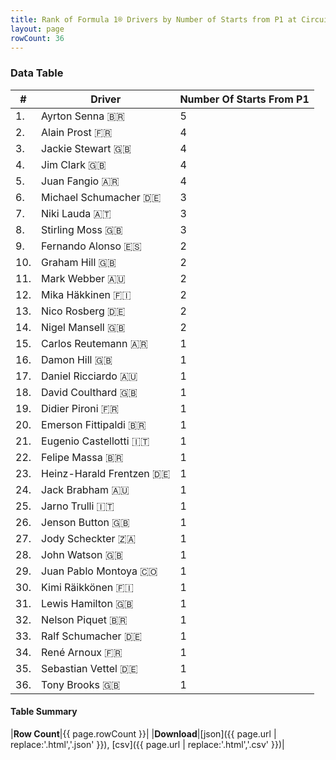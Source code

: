 ```yaml
---
title: Rank of Formula 1® Drivers by Number of Starts from P1 at Circuit de Monaco
layout: page
rowCount: 36
---
```


<canvas id="chart" width="400" height="180"></canvas>
<script>
var data = {
    "datasets": [
        {
            "backgroundColor": [
                "#f3a935",
                "#f3a935",
                "#f3a935",
                "#f3a935",
                "#f3a935",
                "#f3a935",
                "#f3a935",
                "#f3a935",
                "#f3a935",
                "#f3a935",
                "#f3a935",
                "#f3a935",
                "#f3a935",
                "#f3a935",
                "#f3a935",
                "#f3a935",
                "#f3a935",
                "#f3a935",
                "#f3a935",
                "#f3a935",
                "#f3a935",
                "#f3a935",
                "#f3a935",
                "#f3a935",
                "#f3a935",
                "#f3a935",
                "#f3a935",
                "#f3a935",
                "#f3a935",
                "#f3a935",
                "#f3a935",
                "#f3a935",
                "#f3a935",
                "#f3a935",
                "#f3a935",
                "#f3a935"
            ],
            "borderColor": [
                "#f68639",
                "#f68639",
                "#f68639",
                "#f68639",
                "#f68639",
                "#f68639",
                "#f68639",
                "#f68639",
                "#f68639",
                "#f68639",
                "#f68639",
                "#f68639",
                "#f68639",
                "#f68639",
                "#f68639",
                "#f68639",
                "#f68639",
                "#f68639",
                "#f68639",
                "#f68639",
                "#f68639",
                "#f68639",
                "#f68639",
                "#f68639",
                "#f68639",
                "#f68639",
                "#f68639",
                "#f68639",
                "#f68639",
                "#f68639",
                "#f68639",
                "#f68639",
                "#f68639",
                "#f68639",
                "#f68639",
                "#f68639"
            ],
            "borderWidth": 1,
            "data": [
                5.0,
                4.0,
                4.0,
                4.0,
                4.0,
                3.0,
                3.0,
                3.0,
                2.0,
                2.0,
                2.0,
                2.0,
                2.0,
                2.0,
                1.0,
                1.0,
                1.0,
                1.0,
                1.0,
                1.0,
                1.0,
                1.0,
                1.0,
                1.0,
                1.0,
                1.0,
                1.0,
                1.0,
                1.0,
                1.0,
                1.0,
                1.0,
                1.0,
                1.0,
                1.0,
                1.0
            ],
            "label": "Number Of Starts From P1"
        }
    ],
    "labels": [
        "Ayrton Senna",
        "Alain Prost",
        "Jackie Stewart",
        "Jim Clark",
        "Juan Fangio",
        "Michael Schumacher",
        "Niki Lauda",
        "Stirling Moss",
        "Fernando Alonso",
        "Graham Hill",
        "Mark Webber",
        "Mika Häkkinen",
        "Nico Rosberg",
        "Nigel Mansell",
        "Carlos Reutemann",
        "Damon Hill",
        "Daniel Ricciardo",
        "David Coulthard",
        "Didier Pironi",
        "Emerson Fittipaldi",
        "Eugenio Castellotti",
        "Felipe Massa",
        "Heinz-Harald Frentzen",
        "Jack Brabham",
        "Jarno Trulli",
        "Jenson Button",
        "Jody Scheckter",
        "John Watson",
        "Juan Pablo Montoya",
        "Kimi Räikkönen",
        "Lewis Hamilton",
        "Nelson Piquet",
        "Ralf Schumacher",
        "René Arnoux",
        "Sebastian Vettel",
        "Tony Brooks"
    ]
};
var options = {
  legend: {
    display: false
  },
  scales: {
    xAxes: [{
      ticks: {
        beginAtZero: true,
        maxRotation: 180,
        display: window.innerWidth > 800
      }
    }],
    yAxes: [{
      ticks: {
        beginAtZero: true
      }
    }]
  },
  onResize: function(chart, size) {
    chart.options.scales.xAxes[0].ticks.display = size.width > 800;
  }
};
var chart = new Chart("chart", {
    data: data,
    type: 'bar',
    options: options
});
</script>

<!-- div id="chart-navigation">
<button onclick="window.location = chart.toBase64Image();">Save as Image</button>
<button onclick="window.location = chart.toBase64Image();">Hello</button>
<button onclick="window.location = chart.toBase64Image();">Hello</button>
<select>
<option>one</option>
<option>two</option>
<option>three</option>
</select>
</div -->




### Data Table

| # | Driver | Number Of Starts From P1 |
|--|--|--|
| 1. | Ayrton Senna 🇧🇷 | 5 |
| 2. | Alain Prost 🇫🇷 | 4 |
| 3. | Jackie Stewart 🇬🇧 | 4 |
| 4. | Jim Clark 🇬🇧 | 4 |
| 5. | Juan Fangio 🇦🇷 | 4 |
| 6. | Michael Schumacher 🇩🇪 | 3 |
| 7. | Niki Lauda 🇦🇹 | 3 |
| 8. | Stirling Moss 🇬🇧 | 3 |
| 9. | Fernando Alonso 🇪🇸 | 2 |
| 10. | Graham Hill 🇬🇧 | 2 |
| 11. | Mark Webber 🇦🇺 | 2 |
| 12. | Mika Häkkinen 🇫🇮 | 2 |
| 13. | Nico Rosberg 🇩🇪 | 2 |
| 14. | Nigel Mansell 🇬🇧 | 2 |
| 15. | Carlos Reutemann 🇦🇷 | 1 |
| 16. | Damon Hill 🇬🇧 | 1 |
| 17. | Daniel Ricciardo 🇦🇺 | 1 |
| 18. | David Coulthard 🇬🇧 | 1 |
| 19. | Didier Pironi 🇫🇷 | 1 |
| 20. | Emerson Fittipaldi 🇧🇷 | 1 |
| 21. | Eugenio Castellotti 🇮🇹 | 1 |
| 22. | Felipe Massa 🇧🇷 | 1 |
| 23. | Heinz-Harald Frentzen 🇩🇪 | 1 |
| 24. | Jack Brabham 🇦🇺 | 1 |
| 25. | Jarno Trulli 🇮🇹 | 1 |
| 26. | Jenson Button 🇬🇧 | 1 |
| 27. | Jody Scheckter 🇿🇦 | 1 |
| 28. | John Watson 🇬🇧 | 1 |
| 29. | Juan Pablo Montoya 🇨🇴 | 1 |
| 30. | Kimi Räikkönen 🇫🇮 | 1 |
| 31. | Lewis Hamilton 🇬🇧 | 1 |
| 32. | Nelson Piquet 🇧🇷 | 1 |
| 33. | Ralf Schumacher 🇩🇪 | 1 |
| 34. | René Arnoux 🇫🇷 | 1 |
| 35. | Sebastian Vettel 🇩🇪 | 1 |
| 36. | Tony Brooks 🇬🇧 | 1 |

#### Table Summary

|**Row Count**|{{ page.rowCount }}|
|**Download**|[json]({{ page.url | replace:'.html','.json' }}), [csv]({{ page.url | replace:'.html','.csv' }})|
